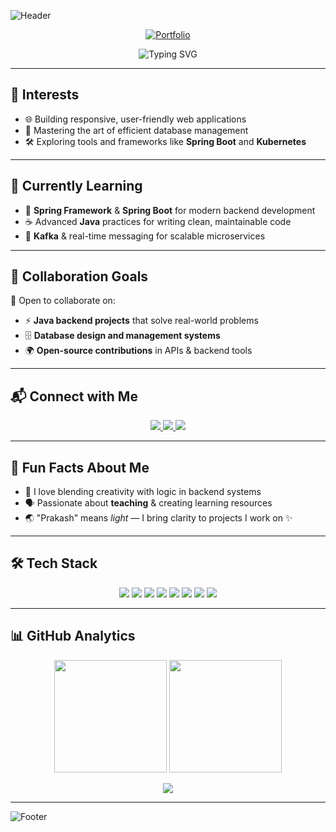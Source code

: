 <!-- Header Banner -->
![Header](https://capsule-render.vercel.app/api?type=waving&color=0:0f0c29,100:302b63&height=200&section=header&text=👋%20Hi%2C%20I'm%20Prakash!&fontSize=40&fontColor=ffffff&animation=fadeIn&fontAlignY=35)

<!-- Portfolio Highlight -->
<p align="center">
  <a href="https://devfolio-prakashbyte.vercel.app/" target="_blank">
    <img src="https://img.shields.io/badge/🚀%20Visit%20My%20Portfolio-ff4757?style=for-the-badge&logo=vercel&logoColor=white&labelColor=302b63" alt="Portfolio"/>
  </a>
</p>

<!-- Typing Animation -->
<p align="center">
  <img src="https://readme-typing-svg.demolab.com?font=Fira+Code&pause=1000&color=36BCF7&width=435&lines=Backend+Developer;Database+Enthusiast;Spring+Boot+%7C+Kubernetes+Explorer;Always+Learning+New+Tech" alt="Typing SVG" />
</p>

---

## 👀 Interests  
- 🌐 Building responsive, user-friendly web applications  
- 💾 Mastering the art of efficient database management  
- 🛠 Exploring tools and frameworks like **Spring Boot** and **Kubernetes**  

---

## 🌱 Currently Learning  
- 🌱 **Spring Framework** & **Spring Boot** for modern backend development  
- ☕ Advanced **Java** practices for writing clean, maintainable code  
- 🔗 **Kafka** & real-time messaging for scalable microservices  

---

## 💞️ Collaboration Goals  
🤝 Open to collaborate on:  
- ⚡ **Java backend projects** that solve real-world problems  
- 🗄️ **Database design and management systems**  
- 🌍 **Open-source contributions** in APIs & backend tools  

---

## 📬 Connect with Me  

<p align="center">
  <a href="mailto:kafleprakash96@gmail.com" target="_blank">
    <img src="https://img.shields.io/badge/Email-D14836?style=for-the-badge&logo=gmail&logoColor=white"/>
  </a>
  <a href="https://www.linkedin.com/in/prakashbh/" target="_blank">
    <img src="https://img.shields.io/badge/LinkedIn-0077B5?style=for-the-badge&logo=linkedin&logoColor=white"/>
  </a>
  <a href="https://devfolio-prakashbyte.vercel.app/" target="_blank">
    <img src="https://img.shields.io/badge/Portfolio-302b63?style=for-the-badge&logo=vercel&logoColor=white"/>
  </a>
</p>

---

## 🚀 Fun Facts About Me  
- 🎨 I love blending creativity with logic in backend systems  
- 🗣️ Passionate about **teaching** & creating learning resources  
- 🌏 "Prakash" means *light* — I bring clarity to projects I work on ✨  

---

## 🛠️ Tech Stack  

<p align="center">
  <img src="https://img.shields.io/badge/Java-ED8B00?style=for-the-badge&logo=openjdk&logoColor=white"/>
  <img src="https://img.shields.io/badge/Python-3776AB?style=for-the-badge&logo=python&logoColor=white"/>
  <img src="https://img.shields.io/badge/TypeScript-3178C6?style=for-the-badge&logo=typescript&logoColor=white"/>
  <img src="https://img.shields.io/badge/Spring%20Boot-6DB33F?style=for-the-badge&logo=springboot&logoColor=white"/>
  <img src="https://img.shields.io/badge/Docker-2496ED?style=for-the-badge&logo=docker&logoColor=white"/>
  <img src="https://img.shields.io/badge/Kubernetes-326CE5?style=for-the-badge&logo=kubernetes&logoColor=white"/>
  <img src="https://img.shields.io/badge/MySQL-4479A1?style=for-the-badge&logo=mysql&logoColor=white"/>
  <img src="https://img.shields.io/badge/MongoDB-47A248?style=for-the-badge&logo=mongodb&logoColor=white"/>
</p>

---

## 📊 GitHub Analytics  

<p align="center">
  <img src="https://github-readme-stats.vercel.app/api?username=kafleprakash96&show_icons=true&theme=radical" height="180"/>
  <img src="https://github-readme-streak-stats.herokuapp.com/?user=kafleprakash96&theme=radical" height="180"/>
</p>

<p align="center">
  <img src="https://github-readme-activity-graph.vercel.app/graph?username=kafleprakash96&bg_color=0f0c29&color=ffffff&line=36BCF7&point=00ffcc&area=true&hide_border=true" />
</p>

---

![Footer](https://capsule-render.vercel.app/api?type=waving&color=0:302b63,100:0f0c29&height=120&section=footer)
